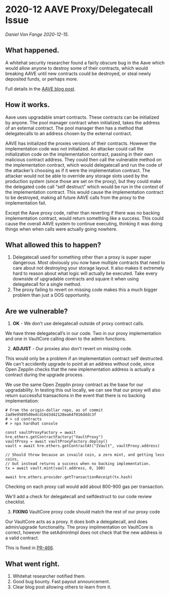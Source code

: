 # 2020-12 AAVE Proxy/Delegatecall Issue

_Daniel Von Fange 2020-12-15._

## What happened.

A whitehat security researcher found a fairly obscure bug in the Aave which would allow anyone to destroy some of their contracts, which would breaking AAVE until new contracts could be destroyed, or steal newly deposited funds, or perhaps more.

Full details in the [AAVE blog post](http://medium.com/aave/aave-security-newsletter-546bf964689d).


## How it works.

Aave uses upgradable smart contracts. These contracts can be initialized by anyone. The pool manager contract when initialized, takes the address of an external contract. The pool manager then has a method that delegatecalls to an address chosen by the external contract.

AAVE has initialized the proxies versions of their contracts. However the implementation code was not initialized. An attacker could call the initialization code on the implementation contract, passing in their own malicious contract address. They could then call the vulnerable method on the implementation contract, which would delegatecall and run the code of the attacker’s choosing as if it were the implementation contract. The attacker would not be able to override any storage slots used by the production system (since those are set on the proxy), but they could make the delegated code call “self destruct” which would be run in the context of the implementation contract. This would cause the implementation contract to be destroyed, making all future AAVE calls from the proxy to the implementation fail.

Except the Aave proxy code, rather than reverting if there was no backing implementation contract, would return something like a success. This could cause the overall AAVE system to continue executing, thinking it was doing things when when calls were actually going nowhere.

## What allowed this to happen?

1. Delegatecall used for something other than a proxy is super super dangerous. Most obviously you now have multiple contracts that need to care about not destroying your storage layout. It also makes it extremely hard to reason about what logic will actually be executed. Take every downside of upgradable contracts and square it when using delegatecall for a single method.
2. The proxy failing to revert on missing code makes this a much bigger problem than just a DOS opportunity.

## Are we vulnerable?

1. **OK** - We don’t use delegatecall outside of proxy contract calls.

We have three delegatecall’s in our code. Two in our proxy implementation and one in VaultCore calling down to the admin functions.

2. **ADJUST** - Our proxies also don't revert on missing code.

This would only be a problem if an implementation contract self destructed. We can't accidently upgrade to point at an address without code, since Open Zepplin checks that the new implementation address is actually a contract during the upgrade process.

We use the same Open Zepplin proxy contract as the base for our upgradability. In testing this out locally, we can see that our proxy will also return successful transactions in the event that there is no backing implementation:

    # From the origin-dollar repo, as of commit 2ad9e95895d0edcd16d3d42128ea64f016dddc3f
    # > cd contracts
    # > npx hardhat console

    const vaultProxyFactory = await hre.ethers.getContractFactory("VaultProxy")
    vaultProxy = await vaultProxyFactory.deploy()
    vault = await hre.ethers.getContractAt("IVault", vaultProxy.address)

    // Should throw because an invaild coin, a zero mint, and getting less coins,
    // but instead returns a success when no backing implementation.
    tx = await vault.mint(vault.address, 0, 100)

    await hre.ethers.provider.getTransactionReceipt(tx.hash)


Checking on each proxy call would add about 800-900 gas per transaction.

We'll add a check for delegatecall and selfdestruct to our code review checklist.

3. **FIXING** VaultCore proxy code should match the rest of our proxy code

Our VaultCore acts as a proxy. It does both a delegatecall, and does admin/upgrade functionality. The proxy implimentation on VaultCore is correct, however the setAdminImpl does not check that the new address is a valid contract.

This is fixed in [PR-466](https://github.com/OriginProtocol/origin-dollar/pull/466).


## What went right.

1. Whitehat researcher notified them.
2. Good bug bounty. Fast payout announcement.
3. Clear blog post allowing others to learn from it. 

